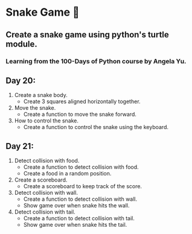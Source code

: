# Snake Game 🐍

## Create a snake game using python's turtle module.
### Learning from the 100-Days of Python course by Angela Yu.

## Day 20:
  1. Create a snake body.
      - Create 3 squares aligned horizontally together.
  2. Move the snake.
      - Create a function to move the snake forward.
  3. How to control the snake.
     - Create a function to control the snake using the keyboard.
## Day 21:
  1. Detect collision with food.
      - Create a function to detect collision with food.
      - Create a food in a random position.
  2.  Create a scoreboard.
      - Create a scoreboard to keep track of the score.
  3. Detect collision with wall.
      - Create a function to detect collision with wall.
      - Show game over when snake hits the wall.
  4. Detect collision with tail.
      - Create a function to detect collision with tail.
      - Show game over when snake hits the tail.

